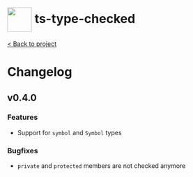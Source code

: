 <h1>
  <img height="56px" width="auto" src="https://raw.githubusercontent.com/janjakubnanista/ts-type-checked/main/res/ts-type-checked.png" align="center"/>
  <span>ts-type-checked</span>
</h1>

<a href="https://github.com/janjakubnanista/ts-type-checked">&lt; Back to project</a>

# Changelog

## v0.4.0

### Features

- Support for `symbol` and `Symbol` types

### Bugfixes

- `private` and `protected` members are not checked anymore